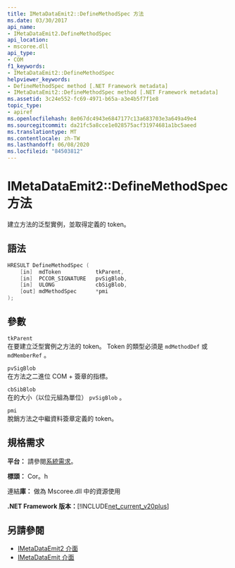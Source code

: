 ```yaml
---
title: IMetaDataEmit2::DefineMethodSpec 方法
ms.date: 03/30/2017
api_name:
- IMetaDataEmit2.DefineMethodSpec
api_location:
- mscoree.dll
api_type:
- COM
f1_keywords:
- IMetaDataEmit2::DefineMethodSpec
helpviewer_keywords:
- DefineMethodSpec method [.NET Framework metadata]
- IMetaDataEmit2::DefineMethodSpec method [.NET Framework metadata]
ms.assetid: 3c24e552-fc69-4971-b65a-a3e4b5f7f1e8
topic_type:
- apiref
ms.openlocfilehash: 8e067dc4943e6847177c13a683703e3a649a49e4
ms.sourcegitcommit: da21fc5a8cce1e028575acf31974681a1bc5aeed
ms.translationtype: MT
ms.contentlocale: zh-TW
ms.lasthandoff: 06/08/2020
ms.locfileid: "84503812"
---
```

# <a name="imetadataemit2definemethodspec-method"></a>IMetaDataEmit2::DefineMethodSpec 方法
建立方法的泛型實例，並取得定義的 token。  
  
## <a name="syntax"></a>語法  
  
```cpp  
HRESULT DefineMethodSpec (  
    [in]  mdToken           tkParent,
    [in]  PCCOR_SIGNATURE   pvSigBlob,
    [in]  ULONG             cbSigBlob,
    [out] mdMethodSpec      *pmi  
);  
```  
  
## <a name="parameters"></a>參數  
 `tkParent`  
 在要建立泛型實例之方法的 token。 Token 的類型必須是 `mdMethodDef` 或 `mdMemberRef` 。  
  
 `pvSigBlob`  
 在方法之二進位 COM + 簽章的指標。  
  
 `cbSibBlob`  
 在的大小（以位元組為單位） `pvSigBlob` 。  
  
 `pmi`  
 脫銷方法之中繼資料簽章定義的 token。  
  
## <a name="requirements"></a>規格需求  
 **平台：** 請參閱[系統需求](../../get-started/system-requirements.md)。  
  
 **標頭：** Cor。h  
  
 連結**庫：** 做為 Mscoree.dll 中的資源使用  
  
 **.NET Framework 版本：**[!INCLUDE[net_current_v20plus](../../../../includes/net-current-v20plus-md.md)]  
  
## <a name="see-also"></a>另請參閱

- [IMetaDataEmit2 介面](imetadataemit2-interface.md)
- [IMetaDataEmit 介面](imetadataemit-interface.md)
